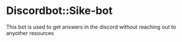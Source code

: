 # Discordbot::Sike-bot
This bot is used to get answers in the discord without reaching out to anyother resources
